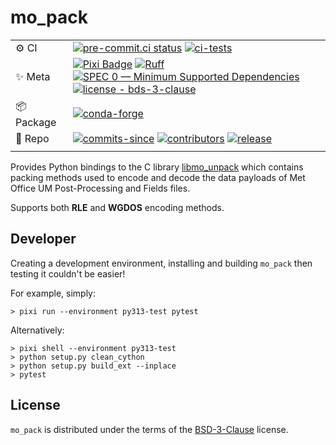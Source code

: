 # mo_pack

|            |                                                                                                                                                                                                                                                                                                                                                                                                                                                                                       |
|------------|---------------------------------------------------------------------------------------------------------------------------------------------------------------------------------------------------------------------------------------------------------------------------------------------------------------------------------------------------------------------------------------------------------------------------------------------------------------------------------------|
| ⚙️ CI      | [![pre-commit.ci status](https://results.pre-commit.ci/badge/github/SciTools/mo_pack/main.svg)](https://results.pre-commit.ci/latest/github/SciTools/mo_pack/main) [![ci-tests](https://github.com/SciTools/mo_pack/actions/workflows/ci-tests.yml/badge.svg)](https://github.com/SciTools/mo_pack/actions/workflows/ci-tests.yml)                                                                                                                                                    |
| ✨ Meta     | [![Pixi Badge](https://img.shields.io/endpoint?url=https://raw.githubusercontent.com/prefix-dev/pixi/main/assets/badge/v0.json)](https://pixi.sh) [![Ruff](https://img.shields.io/endpoint?url=https://raw.githubusercontent.com/astral-sh/ruff/main/assets/badge/v2.json)](https://github.com/astral-sh/ruff) [![SPEC 0 — Minimum Supported Dependencies](https://img.shields.io/badge/SPEC-0-green?labelColor=%23004811&color=%235CA038)](https://scientific-python.org/specs/spec-0000/) [![license - bds-3-clause](https://img.shields.io/github/license/SciTools/mo_pack)](https://github.com/SciTools/mo_pack/blob/main/LICENSE) |
| 📦 Package | [![conda-forge](https://img.shields.io/conda/vn/conda-forge/mo_pack?color=orange&label=conda-forge&logo=conda-forge&logoColor=white)](https://anaconda.org/conda-forge/mo_pack)                                                                                                                                                                                                                                                                                                       |
| 🧰 Repo    | [![commits-since](https://img.shields.io/github/commits-since/SciTools/mo_pack/latest.svg)](https://github.com/SciTools/mo_pack/commits/main) [![contributors](https://img.shields.io/github/contributors/SciTools/mo_pack)](https://github.com/SciTools/mo_pack/graphs/contributors) [![release](https://img.shields.io/github/v/release/SciTools/mo_pack)](https://github.com/SciTools/mo_pack/releases)                                                                            |
|            |

Provides Python bindings to the C library [libmo_unpack](https://github.com/SciTools/libmo_unpack) which contains packing methods used to encode and decode the data payloads of Met Office UM Post-Processing and Fields files.

Supports both **RLE** and **WGDOS** encoding methods.

## Developer

Creating a development environment, installing and building `mo_pack` then testing it couldn't be easier!

For example, simply:
```shell
> pixi run --environment py313-test pytest
```

Alternatively:
```shell
> pixi shell --environment py313-test
> python setup.py clean_cython
> python setup.py build_ext --inplace
> pytest
```

## License

`mo_pack` is distributed under the terms of the [BSD-3-Clause](https://spdx.org/licenses/BSD-3-Clause.html) license.
